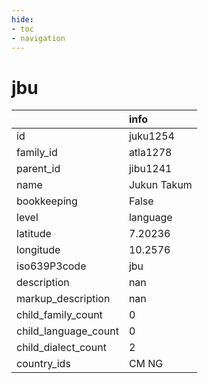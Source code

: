 ```yaml
---
hide:
- toc
- navigation
---
```

# jbu
|                      | info        |
|:---------------------|:------------|
| id                   | juku1254    |
| family_id            | atla1278    |
| parent_id            | jibu1241    |
| name                 | Jukun Takum |
| bookkeeping          | False       |
| level                | language    |
| latitude             | 7.20236     |
| longitude            | 10.2576     |
| iso639P3code         | jbu         |
| description          | nan         |
| markup_description   | nan         |
| child_family_count   | 0           |
| child_language_count | 0           |
| child_dialect_count  | 2           |
| country_ids          | CM NG       |